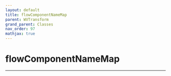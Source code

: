 ```yaml
---
layout: default
title: flowComponentNameMap
parent: WVTransform
grand_parent: Classes
nav_order: 97
mathjax: true
---
```


#  flowComponentNameMap




---

